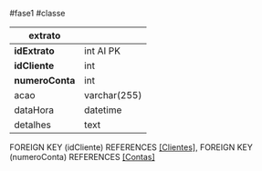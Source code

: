 #fase1 #classe

| extrato         |              |
| --------------- | ------------ |
| **idExtrato**   | int AI PK    |
| **idCliente**   | int          |
| **numeroConta** | int          |
| acao            | varchar(255) |
| dataHora        | datetime     |
| detalhes        | text         |

FOREIGN KEY (idCliente) REFERENCES [[Clientes]](idCliente),
FOREIGN KEY (numeroConta) REFERENCES [[Contas]](numeroConta)